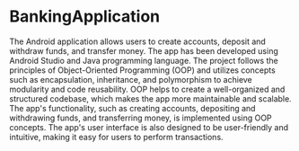 # BankingApplication
The Android application allows users to create accounts, deposit and withdraw funds, and transfer money. The app has been developed using Android Studio and Java programming language. The project follows the principles of Object-Oriented Programming (OOP) and utilizes concepts such as encapsulation, inheritance, and polymorphism to achieve modularity and code reusability. OOP helps to create a well-organized and structured codebase, which makes the app more maintainable and scalable. The app's functionality, such as creating accounts, depositing and withdrawing funds, and transferring money, is implemented using OOP concepts. The app's user interface is also designed to be user-friendly and intuitive, making it easy for users to perform transactions. 
